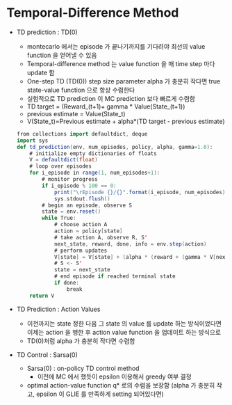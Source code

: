 # Temporal-Difference Method
* TD prediction : TD(0)
	* montecarlo 에서는 episode 가 끝나기까지를 기다려야 최선의 value function 을 얻어낼 수 있음
	* Temporal-difference method 는 value function 을 매 time step 마다 update 함
	* One-step TD (TD(0))
		step size parameter alpha 가 충분히 작다면 true state-value function 으로 항상 수렴한다
	* 실험적으로 TD prediction 이 MC prediction 보다 빠르게 수렴함
	* TD target = (Reward_(t+1)+ gamma * Value(State_(t+1))
	* previous estimate = Value(State_t)
	* V(State_t)=Previous estimate + alpha\*(TD target - previous estimate)
	``` scala
	from collections import defaultdict, deque
	import sys
	def td_prediction(env, num_episodes, policy, alpha, gamma=1.0):
    	# initialize empty dictionaries of floats
    	V = defaultdict(float)
    	# loop over episodes
    	for i_episode in range(1, num_episodes+1):
	        # monitor progress
	        if i_episode % 100 == 0:
	            print("\rEpisode {}/{}".format(i_episode, num_episodes), end="")
	            sys.stdout.flush()
	        # begin an episode, observe S
	        state = env.reset()
	        while True:
	            # choose action A
	            action = policy[state]
	            # take action A, observe R, S'
	            next_state, reward, done, info = env.step(action)
	            # perform updates
	            V[state] = V[state] + (alpha * (reward + (gamma * V[next_state]) - V[state]))            
	            # S <- S'
	            state = next_state
	            # end episode if reached terminal state
	            if done:
	                break   
    	return V
	```

* TD Prediction : Action Values
	* 이전까지는 state 정한 다음 그 state 의 value 를 update 하는 방식이었다면 이제는 action 을 행한 후 action value function 을 업데이트 하는 방식으로
	* TD(0)처럼 alpha 가 충분히 작다면 수렴함

* TD Control : Sarsa(0)
	* Sarsa(0) : on-policy TD control method
		* 이전에 MC 에서 했듯이 epsilon 이용해서 greedy 여부 결정
	* optimal action-value function q* 로의 수렴을 보장함
	(alpha 가 충분히 작고, epsilon 이 GLIE 를 만족하게 setting 되어있다면)


